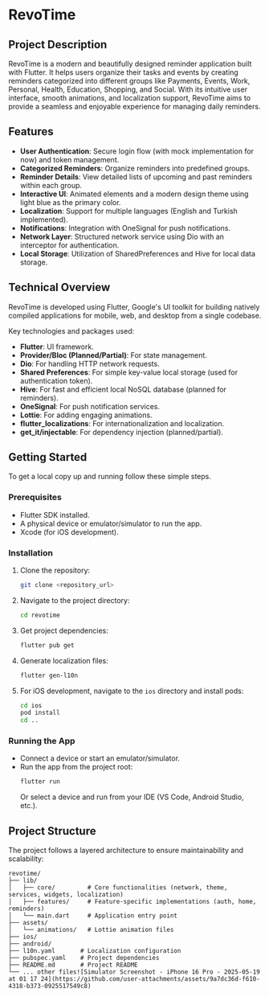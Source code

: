 # RevoTime

## Project Description

RevoTime is a modern and beautifully designed reminder application built with Flutter. It helps users organize their tasks and events by creating reminders categorized into different groups like Payments, Events, Work, Personal, Health, Education, Shopping, and Social. With its intuitive user interface, smooth animations, and localization support, RevoTime aims to provide a seamless and enjoyable experience for managing daily reminders.

## Features

- **User Authentication**: Secure login flow (with mock implementation for now) and token management.
- **Categorized Reminders**: Organize reminders into predefined groups.
- **Reminder Details**: View detailed lists of upcoming and past reminders within each group.
- **Interactive UI**: Animated elements and a modern design theme using light blue as the primary color.
- **Localization**: Support for multiple languages (English and Turkish implemented).
- **Notifications**: Integration with OneSignal for push notifications.
- **Network Layer**: Structured network service using Dio with an interceptor for authentication.
- **Local Storage**: Utilization of SharedPreferences and Hive for local data storage.

## Technical Overview

RevoTime is developed using Flutter, Google's UI toolkit for building natively compiled applications for mobile, web, and desktop from a single codebase.

Key technologies and packages used:

- **Flutter**: UI framework.
- **Provider/Bloc (Planned/Partial)**: For state management.
- **Dio**: For handling HTTP network requests.
- **Shared Preferences**: For simple key-value local storage (used for authentication token).
- **Hive**: For fast and efficient local NoSQL database (planned for reminders).
- **OneSignal**: For push notification services.
- **Lottie**: For adding engaging animations.
- **flutter_localizations**: For internationalization and localization.
- **get_it/injectable**: For dependency injection (planned/partial).

## Getting Started

To get a local copy up and running follow these simple steps.

### Prerequisites

- Flutter SDK installed.
- A physical device or emulator/simulator to run the app.
- Xcode (for iOS development).

### Installation

1. Clone the repository:
   ```bash
   git clone <repository_url>
   ```
2. Navigate to the project directory:
   ```bash
   cd revotime
   ```
3. Get project dependencies:
   ```bash
   flutter pub get
   ```
4. Generate localization files:
   ```bash
   flutter gen-l10n
   ```
5. For iOS development, navigate to the `ios` directory and install pods:
   ```bash
   cd ios
   pod install
   cd ..
   ```

### Running the App

- Connect a device or start an emulator/simulator.
- Run the app from the project root:
   ```bash
   flutter run
   ```
   Or select a device and run from your IDE (VS Code, Android Studio, etc.).

## Project Structure

The project follows a layered architecture to ensure maintainability and scalability:

```
revotime/
├── lib/
│   ├── core/         # Core functionalities (network, theme, services, widgets, localization)
│   ├── features/     # Feature-specific implementations (auth, home, reminders)
│   └── main.dart     # Application entry point
├── assets/
│   └── animations/   # Lottie animation files
├── ios/
├── android/
├── l10n.yaml       # Localization configuration
├── pubspec.yaml    # Project dependencies
├── README.md       # Project README
└── ... other files![Simulator Screenshot - iPhone 16 Pro - 2025-05-19 at 01 17 24](https://github.com/user-attachments/assets/9a7dc36d-f610-4318-b373-0925517549c8)

```


